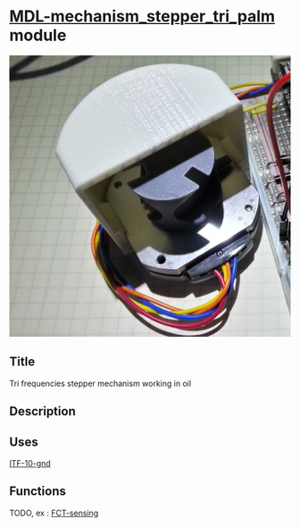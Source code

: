 # [MDL-mechanism_stepper_tri_palm]() module
![](viewme.jpg)

## Title
Tri frequencies stepper mechanism working in oil

## Description

## Uses
[ITF-10-gnd](../../interfaces/ITF-10-gnd)

## Functions
TODO, ex : [FCT-sensing](../../functions/FCT-sensing)
